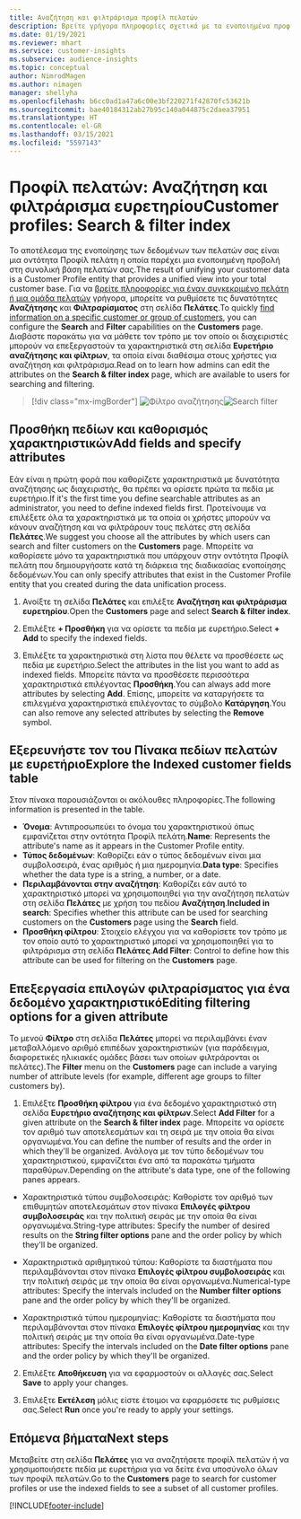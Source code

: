 ```yaml
---
title: Αναζήτηση και φιλτράρισμα προφίλ πελατών
description: Βρείτε γρήγορα πληροφορίες σχετικά με τα ενοποιημένα προφίλ πελατών και φιλτράρετε με βάση συγκεκριμένα χαρακτηριστικά.
ms.date: 01/19/2021
ms.reviewer: mhart
ms.service: customer-insights
ms.subservice: audience-insights
ms.topic: conceptual
author: NimrodMagen
ms.author: nimagen
manager: shellyha
ms.openlocfilehash: b6cc0ad1a47a6c00e3bf220271f42870fc53621b
ms.sourcegitcommit: bae40184312ab27b95c140a044875c2daea37951
ms.translationtype: HT
ms.contentlocale: el-GR
ms.lasthandoff: 03/15/2021
ms.locfileid: "5597143"
---
```

# <a name="customer-profiles-search--filter-index"></a><span data-ttu-id="fa8c3-103">Προφίλ πελατών: Αναζήτηση και φιλτράρισμα ευρετηρίου</span><span class="sxs-lookup"><span data-stu-id="fa8c3-103">Customer profiles: Search & filter index</span></span>

<span data-ttu-id="fa8c3-104">Το αποτέλεσμα της ενοποίησης των δεδομένων των πελατών σας είναι μια οντότητα Προφίλ πελάτη η οποία παρέχει μια ενοποιημένη προβολή στη συνολική βάση πελατών σας.</span><span class="sxs-lookup"><span data-stu-id="fa8c3-104">The result of unifying your customer data is a Customer Profile entity that provides a unified view into your total customer base.</span></span> <span data-ttu-id="fa8c3-105">Για να [βρείτε πληροφορίες για έναν συγκεκριμένο πελάτη ή μια ομάδα πελατών](customer-profiles.md) γρήγορα, μπορείτε να ρυθμίσετε τις δυνατότητες **Αναζήτησης** και **Φιλτραρίσματος** στη σελίδα **Πελάτες**.</span><span class="sxs-lookup"><span data-stu-id="fa8c3-105">To quickly [find information on a specific customer or group of customers](customer-profiles.md), you can configure the **Search** and **Filter** capabilities on the **Customers** page.</span></span> <span data-ttu-id="fa8c3-106">Διαβάστε παρακάτω για να μάθετε τον τρόπο με τον οποίο οι διαχειριστές μπορούν να επεξεργαστούν τα χαρακτηριστικά στη σελίδα **Ευρετήριο αναζήτησης και φίλτρων**, τα οποία είναι διαθέσιμα στους χρήστες για αναζήτηση και φιλτράρισμα.</span><span class="sxs-lookup"><span data-stu-id="fa8c3-106">Read on to learn how admins can edit the attributes on the **Search & filter index** page, which are available to users for searching and filtering.</span></span>

> [!div class="mx-imgBorder"]
> <span data-ttu-id="fa8c3-107">![Φίλτρο αναζήτησης](media/search-filter.png "Φίλτρο αναζήτησης")</span><span class="sxs-lookup"><span data-stu-id="fa8c3-107">![Search filter](media/search-filter.png "Search filter")</span></span>

## <a name="add-fields-and-specify-attributes"></a><span data-ttu-id="fa8c3-108">Προσθήκη πεδίων και καθορισμός χαρακτηριστικών</span><span class="sxs-lookup"><span data-stu-id="fa8c3-108">Add fields and specify attributes</span></span>

<span data-ttu-id="fa8c3-109">Εάν είναι η πρώτη φορά που καθορίζετε χαρακτηριστικά με δυνατότητα αναζήτησης ως διαχειριστής, θα πρέπει να ορίσετε πρώτα τα πεδία με ευρετήριο.</span><span class="sxs-lookup"><span data-stu-id="fa8c3-109">If it's the first time you define searchable attributes as an administrator, you need to define indexed fields first.</span></span> <span data-ttu-id="fa8c3-110">Προτείνουμε να επιλέξετε όλα τα χαρακτηριστικά με τα οποία οι χρήστες μπορούν να κάνουν αναζήτηση και να φιλτράρουν τους πελάτες στη σελίδα **Πελάτες**.</span><span class="sxs-lookup"><span data-stu-id="fa8c3-110">We suggest you choose all the attributes by which users can search and filter customers on the **Customers** page.</span></span> <span data-ttu-id="fa8c3-111">Μπορείτε να καθορίσετε μόνο τα χαρακτηριστικά που υπάρχουν στην οντότητα Προφίλ πελάτη που δημιουργήσατε κατά τη διάρκεια της διαδικασίας ενοποίησης δεδομένων.</span><span class="sxs-lookup"><span data-stu-id="fa8c3-111">You can only specify attributes that exist in the Customer Profile entity that you created during the data unification process.</span></span>

1. <span data-ttu-id="fa8c3-112">Ανοίξτε τη σελίδα **Πελάτες** και επιλέξτε **Αναζήτηση και φιλτράρισμα ευρετηρίου**.</span><span class="sxs-lookup"><span data-stu-id="fa8c3-112">Open the **Customers** page and select **Search & filter index**.</span></span>

2. <span data-ttu-id="fa8c3-113">Επιλέξτε **+ Προσθήκη** για να ορίσετε τα πεδία με ευρετήριο.</span><span class="sxs-lookup"><span data-stu-id="fa8c3-113">Select **+ Add** to specify the indexed fields.</span></span>

3. <span data-ttu-id="fa8c3-114">Επιλέξτε τα χαρακτηριστικά στη λίστα που θέλετε να προσθέσετε ως πεδία με ευρετήριο.</span><span class="sxs-lookup"><span data-stu-id="fa8c3-114">Select the attributes in the list you want to add as indexed fields.</span></span> <span data-ttu-id="fa8c3-115">Μπορείτε πάντα να προσθέσετε περισσότερα χαρακτηριστικά επιλέγοντας **Προσθήκη**.</span><span class="sxs-lookup"><span data-stu-id="fa8c3-115">You can always add more attributes by selecting **Add**.</span></span> <span data-ttu-id="fa8c3-116">Επίσης, μπορείτε να καταργήσετε τα επιλεγμένα χαρακτηριστικά επιλέγοντας το σύμβολο **Κατάργηση**.</span><span class="sxs-lookup"><span data-stu-id="fa8c3-116">You can also remove any selected attributes by selecting the **Remove** symbol.</span></span>

## <a name="explore-the-indexed-customer-fields-table"></a><span data-ttu-id="fa8c3-117">Εξερευνήστε τον του Πίνακα πεδίων πελατών με ευρετήριο</span><span class="sxs-lookup"><span data-stu-id="fa8c3-117">Explore the Indexed customer fields table</span></span>

<span data-ttu-id="fa8c3-118">Στον πίνακα παρουσιάζονται οι ακόλουθες πληροφορίες.</span><span class="sxs-lookup"><span data-stu-id="fa8c3-118">The following information is presented in the table.</span></span>

- <span data-ttu-id="fa8c3-119">**Όνομα**: Αντιπροσωπεύει το όνομα του χαρακτηριστικού όπως εμφανίζεται στην οντότητα Προφίλ πελάτη.</span><span class="sxs-lookup"><span data-stu-id="fa8c3-119">**Name**: Represents the attribute's name as it appears in the Customer Profile entity.</span></span>
- <span data-ttu-id="fa8c3-120">**Τύπος δεδομένων**: Καθορίζει εάν ο τύπος δεδομένων είναι μια συμβολοσειρά, ένας αριθμός ή μια ημερομηνία.</span><span class="sxs-lookup"><span data-stu-id="fa8c3-120">**Data type**: Specifies whether the data type is a string, a number, or a date.</span></span>
- <span data-ttu-id="fa8c3-121">**Περιλαμβάνονται στην αναζήτηση**: Καθορίζει εάν αυτό το χαρακτηριστικό μπορεί να χρησιμοποιηθεί για την αναζήτηση πελατών στη σελίδα **Πελάτες** με χρήση του πεδίου **Αναζήτηση**.</span><span class="sxs-lookup"><span data-stu-id="fa8c3-121">**Included in search**: Specifies whether this attribute can be used for searching customers on the **Customers** page using the **Search** field.</span></span>
- <span data-ttu-id="fa8c3-122">**Προσθήκη φίλτρου**: Στοιχείο ελέγχου για να καθορίσετε τον τρόπο με τον οποίο αυτό το χαρακτηριστικό μπορεί να χρησιμοποιηθεί για το φιλτράρισμα στη σελίδα **Πελάτες**.</span><span class="sxs-lookup"><span data-stu-id="fa8c3-122">**Add Filter**: Control to define how this attribute can be used for filtering on the **Customers** page.</span></span>

## <a name="editing-filtering-options-for-a-given-attribute"></a><span data-ttu-id="fa8c3-123">Επεξεργασία επιλογών φιλτραρίσματος για ένα δεδομένο χαρακτηριστικό</span><span class="sxs-lookup"><span data-stu-id="fa8c3-123">Editing filtering options for a given attribute</span></span>

<span data-ttu-id="fa8c3-124">Το μενού **Φίλτρο** στη σελίδα **Πελάτες** μπορεί να περιλαμβάνει έναν μεταβαλλόμενο αριθμό επιπέδων χαρακτηριστικών (για παράδειγμα, διαφορετικές ηλικιακές ομάδες βάσει των οποίων φιλτράρονται οι πελάτες).</span><span class="sxs-lookup"><span data-stu-id="fa8c3-124">The **Filter** menu on the **Customers** page can include a varying number of attribute levels (for example, different age groups to filter customers by).</span></span>

1. <span data-ttu-id="fa8c3-125">Επιλέξτε **Προσθήκη φίλτρου** για ένα δεδομένο χαρακτηριστικό στη σελίδα **Ευρετήριο αναζήτησης και φίλτρων**.</span><span class="sxs-lookup"><span data-stu-id="fa8c3-125">Select **Add Filter** for a given attribute on the **Search & filter index** page.</span></span> <span data-ttu-id="fa8c3-126">Μπορείτε να ορίσετε τον αριθμό των αποτελεσμάτων και τη σειρά με την οποία θα είναι οργανωμένα.</span><span class="sxs-lookup"><span data-stu-id="fa8c3-126">You can define the number of results and the order in which they'll be organized.</span></span> <span data-ttu-id="fa8c3-127">Ανάλογα με τον τύπο δεδομένων του χαρακτηριστικού, εμφανίζεται ένα από τα παρακάτω τμήματα παραθύρων.</span><span class="sxs-lookup"><span data-stu-id="fa8c3-127">Depending on the attribute's data type, one of the following panes appears.</span></span>

- <span data-ttu-id="fa8c3-128">Χαρακτηριστικά τύπου συμβολοσειράς: Καθορίστε τον αριθμό των επιθυμητών αποτελεσμάτων στον πίνακα **Επιλογές φίλτρου συμβολοσειράς** και την πολιτική σειράς με την οποία θα είναι οργανωμένα.</span><span class="sxs-lookup"><span data-stu-id="fa8c3-128">String-type attributes: Specify the number of desired results on the **String filter options** pane and the order policy by which they'll be organized.</span></span>

- <span data-ttu-id="fa8c3-129">Χαρακτηριστικά αριθμητικού τύπου: Καθορίστε τα διαστήματα που περιλαμβάνονται στον πίνακα **Επιλογές φίλτρου συμβολοσειράς** και την πολιτική σειράς με την οποία θα είναι οργανωμένα.</span><span class="sxs-lookup"><span data-stu-id="fa8c3-129">Numerical-type attributes: Specify the intervals included on the **Number filter options** pane and the order policy by which they'll be organized.</span></span>

- <span data-ttu-id="fa8c3-130">Χαρακτηριστικά τύπου ημερομηνίας: Καθορίστε τα διαστήματα που περιλαμβάνονται στον πίνακα **Επιλογές φίλτρου ημερομηνίας** και την πολιτική σειράς με την οποία θα είναι οργανωμένα.</span><span class="sxs-lookup"><span data-stu-id="fa8c3-130">Date-type attributes:  Specify the intervals included on the **Date filter options** pane and the order policy by which they'll be organized.</span></span>

2. <span data-ttu-id="fa8c3-131">Επιλέξτε **Αποθήκευση** για να εφαρμοστούν οι αλλαγές σας.</span><span class="sxs-lookup"><span data-stu-id="fa8c3-131">Select **Save** to apply your changes.</span></span>

3. <span data-ttu-id="fa8c3-132">Επιλέξτε **Εκτέλεση** μόλις είστε έτοιμοι να εφαρμόσετε τις ρυθμίσεις σας.</span><span class="sxs-lookup"><span data-stu-id="fa8c3-132">Select **Run** once you're ready to apply your settings.</span></span>

## <a name="next-steps"></a><span data-ttu-id="fa8c3-133">Επόμενα βήματα</span><span class="sxs-lookup"><span data-stu-id="fa8c3-133">Next steps</span></span>

<span data-ttu-id="fa8c3-134">Μεταβείτε στη σελίδα **Πελάτες** για να αναζητήσετε προφίλ πελατών ή να χρησιμοποιήσετε πεδία με ευρετήρια για να δείτε ένα υποσύνολο όλων των προφίλ πελατών.</span><span class="sxs-lookup"><span data-stu-id="fa8c3-134">Go to the **Customers** page to search for customer profiles or use the indexed fields to see a subset of all customer profiles.</span></span>


[!INCLUDE[footer-include](../includes/footer-banner.md)]